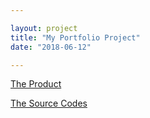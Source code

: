```yaml
---

layout: project
title: "My Portfolio Project"
date: "2018-06-12"

---
```


[The Product](https://wycodebook.github.io/WY_Portfolio/)

[The Source Codes](https://github.com/WYCodeBook/WY_Portfolio)
